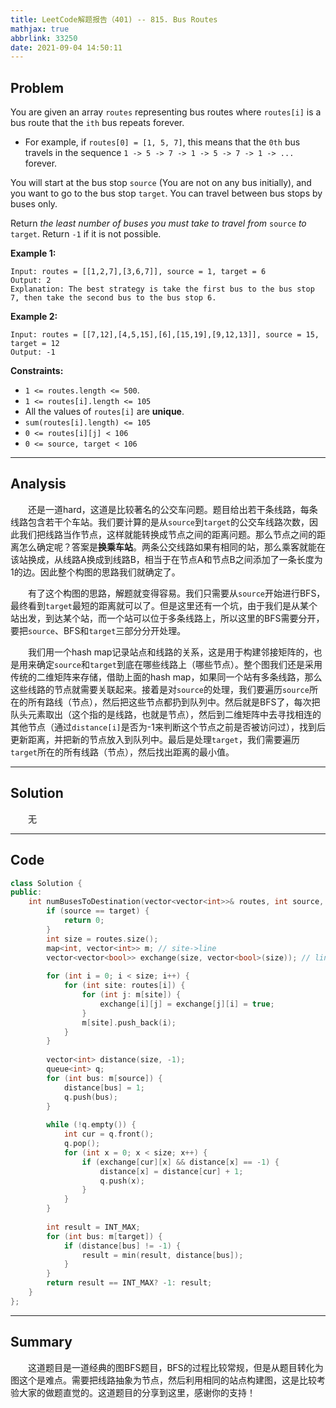 ```yaml
---
title: LeetCode解题报告（401) -- 815. Bus Routes
mathjax: true
abbrlink: 33250
date: 2021-09-04 14:50:11
---
```


## Problem

You are given an array `routes` representing bus routes where `routes[i]` is a bus route that the `ith` bus repeats forever.

- For example, if `routes[0] = [1, 5, 7]`, this means that the `0th` bus travels in the sequence `1 -> 5 -> 7 -> 1 -> 5 -> 7 -> 1 -> ...` forever.

You will start at the bus stop `source` (You are not on any bus initially), and you want to go to the bus stop `target`. You can travel between bus stops by buses only.

Return *the least number of buses you must take to travel from* `source` *to* `target`. Return `-1` if it is not possible.

<!-- more -->

**Example 1:**

```
Input: routes = [[1,2,7],[3,6,7]], source = 1, target = 6
Output: 2
Explanation: The best strategy is take the first bus to the bus stop 7, then take the second bus to the bus stop 6.
```

**Example 2:**

```
Input: routes = [[7,12],[4,5,15],[6],[15,19],[9,12,13]], source = 15, target = 12
Output: -1
```

**Constraints:**

- `1 <= routes.length <= 500`.
- `1 <= routes[i].length <= 105`
- All the values of `routes[i]` are **unique**.
- `sum(routes[i].length) <= 105`
- `0 <= routes[i][j] < 106`
- `0 <= source, target < 106`

------

## Analysis

&emsp;&emsp;还是一道hard，这道是比较著名的公交车问题。题目给出若干条线路，每条线路包含若干个车站。我们要计算的是从`source`到`target`的公交车线路次数，因此我们把线路当作节点，这样就能转换成节点之间的距离问题。那么节点之间的距离怎么确定呢？答案是**换乘车站**。两条公交线路如果有相同的站，那么乘客就能在该站换成，从线路A换成到线路B，相当于在节点A和节点B之间添加了一条长度为1的边。因此整个构图的思路我们就确定了。

&emsp;&emsp;有了这个构图的思路，解题就变得容易。我们只需要从`source`开始进行BFS，最终看到`target`最短的距离就可以了。但是这里还有一个坑，由于我们是从某个站出发，到达某个站，而一个站可以位于多条线路上，所以这里的BFS需要分开，要把`source`、BFS和`target`三部分分开处理。

&emsp;&emsp;我们用一个hash map记录站点和线路的关系，这是用于构建邻接矩阵的，也是用来确定`source`和`target`到底在哪些线路上（哪些节点）。整个图我们还是采用传统的二维矩阵来存储，借助上面的hash map，如果同一个站有多条线路，那么这些线路的节点就需要关联起来。接着是对`source`的处理，我们要遍历`source`所在的所有路线（节点），然后把这些节点都扔到队列中。然后就是BFS了，每次把队头元素取出（这个指的是线路，也就是节点），然后到二维矩阵中去寻找相连的其他节点（通过`distance[i]`是否为-1来判断这个节点之前是否被访问过），找到后更新距离，并把新的节点放入到队列中。最后是处理`target`，我们需要遍历`target`所在的所有线路（节点），然后找出距离的最小值。

------

## Solution

&emsp;&emsp;无

------

## Code

```c++
class Solution {
public:
    int numBusesToDestination(vector<vector<int>>& routes, int source, int target) {
        if (source == target) {
            return 0;
        }
        int size = routes.size();
        map<int, vector<int>> m; // site->line
        vector<vector<bool>> exchange(size, vector<bool>(size)); // line
        
        for (int i = 0; i < size; i++) {
            for (int site: routes[i]) {
                for (int j: m[site]) {
                    exchange[i][j] = exchange[j][i] = true;
                }
                m[site].push_back(i);
            }
        }
        
        vector<int> distance(size, -1);
        queue<int> q;
        for (int bus: m[source]) {
            distance[bus] = 1;
            q.push(bus);
        }
        
        while (!q.empty()) {
            int cur = q.front();
            q.pop();
            for (int x = 0; x < size; x++) {
                if (exchange[cur][x] && distance[x] == -1) {
                    distance[x] = distance[cur] + 1;
                    q.push(x);
                }
            }
        }
        
        int result = INT_MAX;
        for (int bus: m[target]) {
            if (distance[bus] != -1) {
                result = min(result, distance[bus]);
            }
        }
        return result == INT_MAX? -1: result;
    }
};
```

------

## Summary

&emsp;&emsp;这道题目是一道经典的图BFS题目，BFS的过程比较常规，但是从题目转化为图这个是难点。需要把线路抽象为节点，然后利用相同的站点构建图，这是比较考验大家的做题直觉的。这道题目的分享到这里，感谢你的支持！
